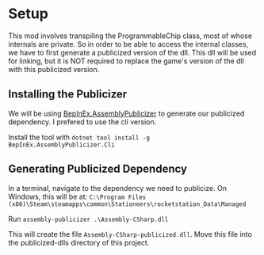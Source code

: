 # Setup

This mod involves transpiling the ProgrammableChip class, most of whose internals are private. So in order to 
be able to access the internal classes, we have to first generate a publicized version of the dll. This dll 
will be used for linking, but it is NOT required to replace the game's version of the dll with this publicized 
version.

## Installing the Publicizer

We will be using [BepInEx.AssemblyPublicizer](https://github.com/BepInEx/BepInEx.AssemblyPublicizer/tree/master) 
to generate our publicized dependency. I prefered to use the cli version.

Install the tool with `dotnet tool install -g BepInEx.AssemblyPublicizer.Cli`

## Generating Publicized Dependency

In a terminal, navigate to the dependency we need to publicize. On Windows, this will be at:
`C:\Program Files (x86)\Steam\steamapps\common\Stationeers\rocketstation_Data\Managed`

Run `assembly-publicizer .\Assembly-CSharp.dll`

This will create the file `Assembly-CSharp-publicized.dll`. Move this file into the publicized-dlls directory of 
this project.